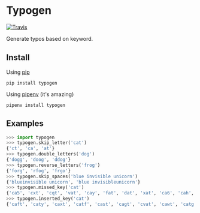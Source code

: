# Typogen

[![Travis](https://img.shields.io/travis/2tunnels/typogen.svg)](https://travis-ci.org/2tunnels/typogen)


Generate typos based on keyword.

## Install

Using [pip](https://pip.pypa.io/en/stable/)

```
pip install typogen
```

Using [pipenv](https://docs.pipenv.org/) (it's amazing)

```
pipenv install typogen
```

## Examples

```python
>>> import typogen
>>> typogen.skip_letter('cat')
{'ct', 'ca', 'at'}
>>> typogen.double_letters('dog')
{'dogg', 'doog', 'ddog'}
>>> typogen.reverse_letters('frog')
{'forg', 'rfog', 'frgo'}
>>> typogen.skip_spaces('blue invisible unicorn')
{'blueinvisible unicorn', 'blue invisibleunicorn'}
>>> typogen.missed_key('cat')
{'ca5', 'cxt', 'cqt', 'vat', 'cay', 'fat', 'dat', 'xat', 'ca6', 'cah', 'cag', 'caf', 'cwt', 'cst', 'car', 'czt'}
>>> typogen.inserted_key('cat')
{'caft', 'caty', 'caxt', 'catf', 'cast', 'cagt', 'cvat', 'cawt', 'catg', 'cwat', 'ca5t', 'cxat', 'catr', 'cayt', 'cat5', 'cath', 'xcat', 'cat6', 'vcat', 'ca6t', 'cart', 'cfat', 'cazt', 'caqt', 'dcat', 'fcat', 'csat', 'cdat', 'czat', 'cqat', 'caht'}
```
